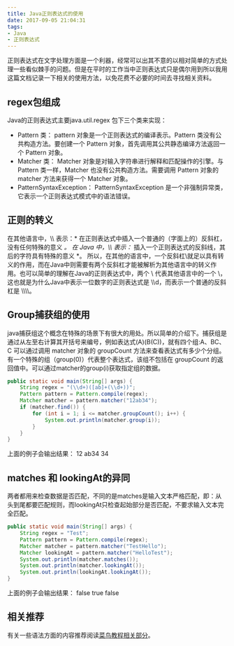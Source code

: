 ```yaml
---
title: Java正则表达式的使用
date: 2017-09-05 21:04:31
tags:
- Java
- 正则表达式
---
```

正则表达式在文字处理方面是一个利器，经常可以出其不意的以相对简单的方式处理一些看似棘手的问题。但是在平时的工作当中正则表达式只是偶尔用到所以我用这篇文档记录一下相关的使用方法，以免花费不必要的时间去寻找相关资料。
<!-- more -->
## regex包组成

Java的正则表达式主要java.util.regex 包下三个类来实现：

* Pattern 类：
pattern 对象是一个正则表达式的编译表示。Pattern 类没有公共构造方法。要创建一个 Pattern 对象，首先调用其公共静态编译方法返回一个 Pattern 对象。
* Matcher 类：
Matcher 对象是对输入字符串进行解释和匹配操作的引擎。与Pattern 类一样，Matcher 也没有公共构造方法。需要调用 Pattern 对象的 matcher 方法来获得一个 Matcher 对象。
* PatternSyntaxException：
PatternSyntaxException 是一个非强制异常类，它表示一个正则表达式模式中的语法错误。

## 正则的转义

在其他语言中，\\\\ 表示：* 在正则表达式中插入一个普通的（字面上的）反斜杠，没有任何特殊的意义 *。
在 Java 中，\\\\ 表示：* 插入一个正则表达式的反斜线，其后的字符具有特殊的意义 *。
所以，在其他的语言中，一个反斜杠\就足以具有转义的作用，而在Java中则需要有两个反斜杠才能被解析为其他语言中的转义作用。也可以简单的理解在Java的正则表达式中，两个 \ 代表其他语言中的一个 \，这也就是为什么Java中表示一位数字的正则表达式是 \\\d，而表示一个普通的反斜杠是 \\\\\\\\。

## Group捕获组的使用

java捕获组这个概念在特殊的场景下有很大的用处。所以简单的介绍下。捕获组是通过从左至右计算其开括号来编号，例如表达式(A)(B(C))，就有四个组:A、BC、C
可以通过调用 matcher 对象的 groupCount 方法来查看表达式有多少个分组。有一个特殊的组（group(0)）代表整个表达式，该组不包括在 groupCount 的返回值中。可以通过matcher的group(i)获取指定组的数据。

```java
public static void main(String[] args) {
    String regex = "(\\d+)([ab]+(\\d+))";
    Pattern pattern = Pattern.compile(regex);
    Matcher matcher = pattern.matcher("12ab34");
    if (matcher.find()) {
        for (int i = 1; i <= matcher.groupCount(); i++) {
            System.out.println(matcher.group(i));
        }
    }
}
```

上面的例子会输出结果：
12
ab34
34

## matches 和 lookingAt的异同

两者都用来检查数据是否匹配，不同的是matches是输入文本严格匹配，即：从头到尾都要匹配规则，而lookingAt只检查起始部分是否匹配，不要求输入文本完全匹配。

```java
public static void main(String[] args) {
    String regex = "Test";
    Pattern pattern = Pattern.compile(regex);
    Matcher matcher = pattern.matcher("TestHello");
    Matcher lookingAt = pattern.matcher("HelloTest");
    System.out.println(matcher.matches());
    System.out.println(matcher.lookingAt());
    System.out.println(lookingAt.lookingAt());
}
```

上面的例子会输出结果：
false
true
false

## 相关推荐

有关一些语法方面的内容推荐阅读[菜鸟教程相关部分](http://www.runoob.com/regexp/regexp-syntax.html)。